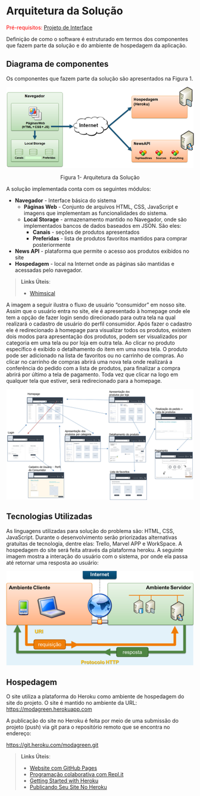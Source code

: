 # Arquitetura da Solução

<span style="color:red">Pré-requisitos: <a href="3-Projeto de Interface.md"> Projeto de Interface</a></span>

Definição de como o software é estruturado em termos dos componentes que fazem parte da solução e do ambiente de hospedagem da aplicação.

## Diagrama de componentes

Os componentes que fazem parte da solução são apresentados na Figura 1.

![Diagrama de Componentes](/docs/diagramadecomponentes.png)
<center>Figura 1- Arquitetura da Solução</center>

A solução implementada conta com os seguintes módulos:
- **Navegador** - Interface básica do sistema  
  - **Páginas Web** - Conjunto de arquivos HTML, CSS, JavaScript e imagens que implementam as funcionalidades do sistema.
   - **Local Storage** - armazenamento mantido no Navegador, onde são implementados bancos de dados baseados em JSON. São eles: 
     - **Canais** - seções de produtos apresentados  
     - **Preferidas** - lista de produtos favoritos mantidos para comprar posteriormente 
 - **News API** - plataforma que permite o acesso aos produtos exibidos no site
 - **Hospedagem** - local na Internet onde as páginas são mantidas e acessadas pelo navegador. 

> **Links Úteis**:
>
> - [Whimsical](https://whimsical.com/)


A imagem a seguir ilustra o fluxo de usuário “consumidor” em nosso site. Assim que o usuário entra no site, ele é apresentado à homepage onde ele tem a opção de fazer login sendo direcionado para outra tela na qual realizará o cadastro de usuário do perfil consumidor. Após fazer o cadastro ele é redirecionado à homepage para visualizar todos os produtos, existem dois modos para apresentação dos produtos, podem ser visualizados por categoria em uma tela ou por loja em outra tela. Ao clicar no produto específico é exibido o detalhamento do item em uma nova tela. O produto pode ser adicionado na lista de favoritos ou no carrinho de compras. Ao clicar no carrinho de compras abrirá uma nova tela onde realizará a conferência do pedido com a lista de produtos, para finalizar a compra abrirá por último a tela de pagamento. Toda vez que clicar na logo em qualquer tela que estiver, será redirecionado para a homepage.

![](/docs/userflowconsumidor.png)


## Tecnologias Utilizadas

As linguagens utilizadas para solução do problema são: HTML, CSS, JavaScript. Durante o desenvolvimento serão priorizadas alternativas gratuitas de tecnologia, dentre elas: Trello, Marvel APP e WorkSpace. A hospedagem do site será feita através da plataforma heroku.
A seguinte imagem mostra a interação do usuário com o sistema, por onde ela passa até retornar uma resposta ao usuário: 

![](/docs/interaçãodousiario.png)


## Hospedagem

O site utiliza a plataforma do Heroku como ambiente de hospedagem do site do projeto. O site é mantido no ambiente da URL: 
https://modagreen.herokuapp.com

A publicação do site no Heroku é feita por meio de uma submissão do projeto (push) via git para o repositório remoto que se encontra no endereço:

https://git.heroku.com/modagreen.git 

> **Links Úteis**:
>
> - [Website com GitHub Pages](https://pages.github.com/)
> - [Programação colaborativa com Repl.it](https://repl.it/)
> - [Getting Started with Heroku](https://devcenter.heroku.com/start)
> - [Publicando Seu Site No Heroku](http://pythonclub.com.br/publicando-seu-hello-world-no-heroku.html)